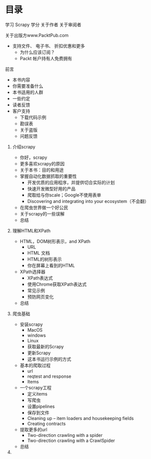 # 目录

学习 Scrapy
学分
关于作者
关于审阅者

关于出版方www.PacktPub.com
- 支持文件、 电子书、 折扣优惠和更多
     + 为什么应该订阅？
     + Packt 帐户持有人免费拥有


前言
- 本书内容
- 你需要准备什么
- 本书适用的人群
- 一些约定
- 读者反馈
- 客户支持
     + 下载代码示例
     + 勘误表
     + 关于盗版
     + 问题反馈
        

1. 介绍scrapy
 	* 你好，scrapy
 	* 更多喜欢scrapy的原因
 	* 关于本书：目的和用途
 	* 掌握自动化数据抓取的重要性
 		- 开发优质的应用程序，并提供切合实际的计划
 		- 快速开发微型好用的产品
 		- 爬取给与你scale；Google不使用表单
 		- Discovering and integrating into your ecosystem（不会翻）
 	* 在爬虫世界做一个好公民
 	* 关于scrapy的一些误解
 	* 总结
 
2. 理解HTML和XPath
	* HTML，DOM树形表示，and XPath
		- URL
		- HTML 文档
		- HTML的树形表示
		- 你在屏幕上看到的HTML
	* XPath选择器
		- XPath表达式
		- 使用Chrome获取XPath表达式
		- 常见示例
		- 预防网页变化
	* 总结

3. 爬虫基础
	* 安装scrapy
		- MacOS
		- windows
		- Linux
		- 获取最新的Scrapy
		- 更新Scrapy
		- 这本书运行示例的方式
	* 基本的爬取过程
		- url
		- reqtest and response
		- Items
	* 一个scrapy工程
		- 定义items
		- 写爬虫
		- 设置pipelines
		- 保存到文件
		- Cleaning up – item loaders and housekeeping fields 
		- Creating contracts
	* 提取更多的url
		- Two-direction crawling with a spider
		- Two-direction crawling with a CrawlSpider 
	* 总结

4. 
